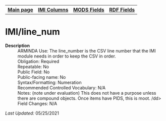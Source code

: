 <!DOCTYPE html>
<html>

<body>
<table style="width:100%">
  <tr>
    <th><a href="index.md">Main page</a></th>
	<th><a href="IMI.md">IMI Columns</a></th>
    <th><a href="MODS.md">MODS Fields</a></th>
    <th><a href="RDF.md">RDF Fields</a></th>
  </tr>
</table>

<h1>IMI/line_num</h1>
<dl>
  <dt><b>Description</b></dt>
  <dd>ARMINDA Use: The line_number is the CSV line number that the IMI module needs in order to keep the CSV in order. </dd>
  <dd>Obligation: Required</dd>
  <dd>Repeatable: No</dd>
  <dd>Public Field: No</dd>
  <dd>Public-facing name: No</dd>
  <dd>Syntax/Formatting: Numeration</dd>
  <dd>Recommended Controlled Vocabulary: N/A</dd>
  <dd>Notes: (note under evaluation) This does not have a purpose unless there are compound objects. Once items have PIDS, this is moot. /dd>
  <dd>Field Changes: N/A</dd>
</dl>
<p><i>Last Updated: </i>05/25/2021</p>
</body>
</html>
